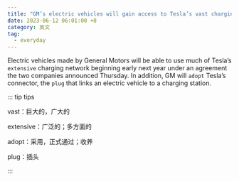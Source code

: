 ```yaml
---
title: "GM’s electric vehicles will gain access to Tesla’s vast charging network"
date: 2023-06-12 06:01:00 +8
category: 英文
tag:
  - everyday
---
```


Electric vehicles made by General Motors will be able to use much of Tesla’s `extensive` charging network beginning early next year under an agreement the two companies announced Thursday. In addition, GM will `adopt` Tesla’s connector, the `plug` that links an electric vehicle to a charging station.

::: tip tips

vast：巨大的，广大的

extensive：广泛的；多方面的

adopt：采用，正式通过；收养

plug：插头

:::
